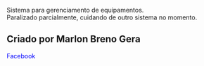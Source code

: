 Sistema para gerenciamento de equipamentos.<br>
Paralizado parcialmente, cuidando de outro sistema no momento.<br>
<h2>Criado por Marlon Breno Gera</h2>
<a href="http://www.facebook.com.br/MarlonBrenoGera" style="text-decoration: none; color:blue">Facebook</a>
